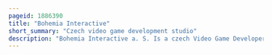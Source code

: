 ```yaml
---
pageid: 1886390
title: "Bohemia Interactive"
short_summary: "Czech video game development studio"
description: "Bohemia Interactive a. S. Is a czech Video Game Developer and Publisher based in Prague. The Company focuses on creating military Simulation Games such as Operation Flashpoint cold War Crisis and the arma Series. It is also known for having worked on a Game Conversion of the Dayz Mod created for Arma 2."
---
```

